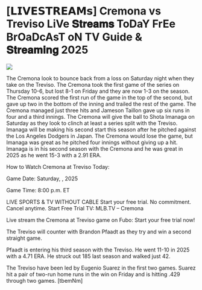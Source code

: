 # [𝗟𝗜𝗩𝗘𝗦𝗧𝗥𝗘𝗔𝗠𝘀] Cremona vs Treviso LiVe 𝐒𝐭𝐫𝐞𝐚𝐦𝐬 ToDaY FrEe BrOaDcAsT oN TV Guide & 𝐒𝐭𝐫𝐞𝐚𝐦𝐢𝐧𝐠  2025  
  
  
[![](https://i.imgur.com/qSNzIqt.png)](https://movie.rssnews.media/cAMzfQQ.php)  
  
The Cremona look to bounce back from a loss on Saturday night when they take on the Treviso. The Cremona took the first game of the series on Thursday 10-6, but lost 8-1 on Friday and they are now 1-3 on the season. The Cremona scored the first run of the game in the top of the second, but gave up two in the bottom of the inning and trailed the rest of the game. The Cremona managed just three hits and Jameson Taillon gave up six runs in four and a third innings. The Cremona will give the ball to Shota Imanaga on Saturday as they look to clinch at least a series split with the Treviso. Imanaga will be making his second start this season after he pitched against the Los Angeles Dodgers in Japan. The Cremona would lose the game, but Imanaga was great as he pitched four innings without giving up a hit. Imanaga is in his second season with the Cremona and he was great in 2025 as he went 15-3 with a 2.91 ERA.

How to Watch Cremona at Treviso Today:

Game Date: Saturday, , 2025

Game Time: 8:00 p.m. ET

LIVE SPORTS & TV WITHOUT CABLE
Start your free trial. No commitment. Cancel anytime.
Start Free Trial
TV: MLB.TV – Cremona

Live stream the Cremona at Treviso game on Fubo: Start your free trial now!

The Treviso will counter with Brandon Pfaadt as they try and win a second straight game.

Pfaadt is entering his third season with the Treviso. He went 11-10 in 2025 with a 4.71 ERA. He struck out 185 last season and walked just 42.

The Treviso have been led by Eugenio Suarez in the first two games. Suarez hit a pair of two-run home runs in the win on Friday and is hitting .429 through two games. [tbemNm]